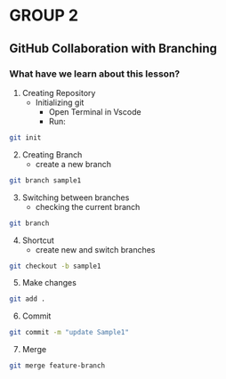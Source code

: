 # GROUP 2 
## GitHub Collaboration with Branching
### What have we learn about this lesson?

1. Creating Repository
    - Initializing git 
        - Open Terminal in Vscode
        - Run:
```bash
git init
``` 

2. Creating Branch
    - create a new branch 
```bash
git branch sample1
```

3. Switching between branches
     - checking the current branch
```bash
git branch
```

4. Shortcut
    - create new and switch branches
```bash
git checkout -b sample1
```
5. Make changes 
```bash
git add .
```

6. Commit
```bash
git commit -m "update Sample1"
```

7. Merge
```bash
git merge feature-branch
```